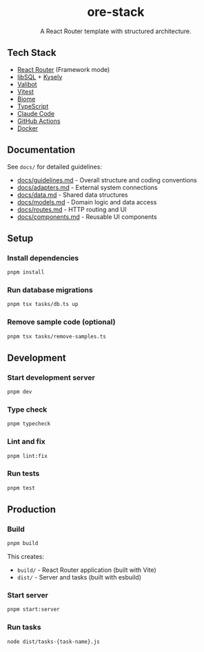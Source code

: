 <div align="center">

# ore-stack

A React Router template with structured architecture.

</div>

## Tech Stack

- [React Router](https://reactrouter.com/) (Framework mode)
- [libSQL](https://turso.tech/) + [Kysely](https://kysely.dev/)
- [Valibot](https://valibot.dev/)
- [Vitest](https://vitest.dev/)
- [Biome](https://biomejs.dev/)
- [TypeScript](https://www.typescriptlang.org/)
- [Claude Code](https://claude.com/product/claude-code)
- [GitHub Actions](https://github.com/features/actions)
- [Docker](https://www.docker.com/)

## Documentation

See `docs/` for detailed guidelines:

- [docs/guidelines.md](docs/guidelines.md) - Overall structure and coding conventions
- [docs/adapters.md](docs/adapters.md) - External system connections
- [docs/data.md](docs/data.md) - Shared data structures
- [docs/models.md](docs/models.md) - Domain logic and data access
- [docs/routes.md](docs/routes.md) - HTTP routing and UI
- [docs/components.md](docs/components.md) - Reusable UI components

## Setup

### Install dependencies

```bash
pnpm install
```

### Run database migrations

```bash
pnpm tsx tasks/db.ts up
```

### Remove sample code (optional)

```bash
pnpm tsx tasks/remove-samples.ts
```

## Development

### Start development server

```bash
pnpm dev
```

### Type check

```bash
pnpm typecheck
```

### Lint and fix

```bash
pnpm lint:fix
```

### Run tests

```bash
pnpm test
```

## Production

### Build

```bash
pnpm build
```

This creates:
- `build/` - React Router application (built with Vite)
- `dist/` - Server and tasks (built with esbuild)

### Start server

```bash
pnpm start:server
```

### Run tasks

```bash
node dist/tasks-{task-name}.js
```
